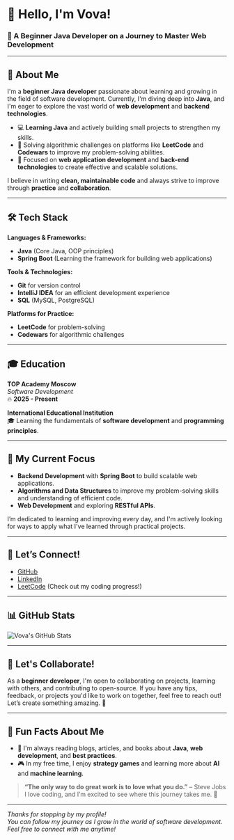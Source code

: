 # 👋 Hello, I'm Vova! 

### 🌟 A Beginner Java Developer on a Journey to Master Web Development

---

## 🚀 About Me

I'm a **beginner Java developer** passionate about learning and growing in the field of software development. Currently, I'm diving deep into **Java**, and I'm eager to explore the vast world of **web development** and **backend technologies**. 

- 💻 **Learning Java** and actively building small projects to strengthen my skills.
- 🚀 Solving algorithmic challenges on platforms like **LeetCode** and **Codewars** to improve my problem-solving abilities.
- 🎯 Focused on **web application development** and **back-end technologies** to create effective and scalable solutions.

I believe in writing **clean, maintainable code** and always strive to improve through **practice** and **collaboration**. 

---

## 🛠️ Tech Stack

**Languages & Frameworks:**
- **Java** (Core Java, OOP principles)
- **Spring Boot** (Learning the framework for building web applications)

**Tools & Technologies:**
- **Git** for version control
- **IntelliJ IDEA** for an efficient development experience
- **SQL** (MySQL, PostgreSQL)

**Platforms for Practice:**
- **LeetCode** for problem-solving
- **Codewars** for algorithmic challenges

---

## 🎓 Education

**TOP Academy Moscow**  
*Software Development*  
🔥 **2025 - Present**

**International Educational Institution**  
🎓 Learning the fundamentals of **software development** and **programming principles**.

---

## 🚀 My Current Focus

- **Backend Development** with **Spring Boot** to build scalable web applications.
- **Algorithms and Data Structures** to improve my problem-solving skills and understanding of efficient code.
- **Web Development** and exploring **RESTful APIs**.

I’m dedicated to learning and improving every day, and I'm actively looking for ways to apply what I've learned through practical projects.

---

## 🌱 Let’s Connect!

- [GitHub](https://github.com/your-username)
- [LinkedIn](https://www.linkedin.com/in/your-username)
- [LeetCode](https://leetcode.com/your-username) (Check out my coding progress!)

---

## 📊 GitHub Stats

![Vova's GitHub Stats](https://github-readme-stats.vercel.app/api?username=your-username&show_icons=true&count_private=true&hide_title=true&theme=radical)

---

## 💬 Let's Collaborate!

As a **beginner developer**, I'm open to collaborating on projects, learning with others, and contributing to open-source. If you have any tips, feedback, or projects you'd like to work on together, feel free to reach out! Let’s create something amazing. 🚀

---

## 🧠 Fun Facts About Me

- 📖 I'm always reading blogs, articles, and books about **Java**, **web development**, and **best practices**.
- 🎮 In my free time, I enjoy **strategy games** and learning more about **AI** and **machine learning**.

> **“The only way to do great work is to love what you do.”** – Steve Jobs  
> I love coding, and I’m excited to see where this journey takes me. 🌱

---

_Thanks for stopping by my profile!_  
_You can follow my journey as I grow in the world of software development. Feel free to connect with me anytime!_
